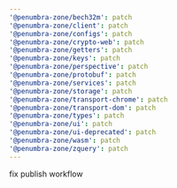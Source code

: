 ```yaml
---
'@penumbra-zone/bech32m': patch
'@penumbra-zone/client': patch
'@penumbra-zone/configs': patch
'@penumbra-zone/crypto-web': patch
'@penumbra-zone/getters': patch
'@penumbra-zone/keys': patch
'@penumbra-zone/perspective': patch
'@penumbra-zone/protobuf': patch
'@penumbra-zone/services': patch
'@penumbra-zone/storage': patch
'@penumbra-zone/transport-chrome': patch
'@penumbra-zone/transport-dom': patch
'@penumbra-zone/types': patch
'@penumbra-zone/ui': patch
'@penumbra-zone/ui-deprecated': patch
'@penumbra-zone/wasm': patch
'@penumbra-zone/zquery': patch
---
```


fix publish workflow
